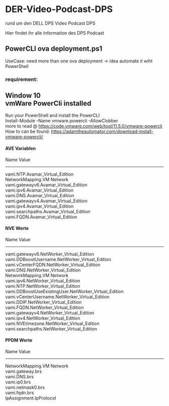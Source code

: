 # DER-Video-Podcast-DPS   
rund um den DELL DPS Video Podcast DPS

Hier findet ihr alle Information des DPS Podcast


## PowerCLI ova deployment.ps1   
UseCase: need more than one ova deployment -> idea automate it wiht PowerShell

### requirement:    
Window 10  
vmWare PowerCli installed    
-----
Run your PowerShell and install the PowerCLI  
Install-Module -Name vmware.powercli -AllowClobber  
more to read @ https://code.vmware.com/web/tool/11.5.0/vmware-powercli
How to can be found: https://adamtheautomator.com/download-install-vmware-powercli/

#### AVE Variablen  
Name                                    Value  
----                                    -----  
vami.NTP.Avamar_Virtual_Edition              
NetworkMapping.VM Network                    
vami.gatewayv6.Avamar_Virtual_Edition        
vami.ipv6.Avamar_Virtual_Edition             
vami.DNS.Avamar_Virtual_Edition              
vami.gatewayv4.Avamar_Virtual_Edition        
vami.ipv4.Avamar_Virtual_Edition             
vami.searchpaths.Avamar_Virtual_Edition      
vami.FQDN.Avamar_Virtual_Edition  

#### NVE Werte   
Name                                                  Value  
----                                                  -----  
vami.gatewayv6.NetWorker_Virtual_Edition                     
vami.DDBoostUsername.NetWorker_Virtual_Edition             
vami.vCenterFQDN.NetWorker_Virtual_Edition                 
vami.DNS.NetWorker_Virtual_Edition                         
NetworkMapping.VM Network                                  
vami.ipv6.NetWorker_Virtual_Edition                        
vami.NTP.NetWorker_Virtual_Edition                         
vami.DDBoostUseExistingUser.NetWorker_Virtual_Edition      
vami.vCenterUsername.NetWorker_Virtual_Edition             
vami.DDIP.NetWorker_Virtual_Edition                        
vami.FQDN.NetWorker_Virtual_Edition                        
vami.gatewayv4.NetWorker_Virtual_Edition                   
vami.ipv4.NetWorker_Virtual_Edition                        
vami.NVEtimezone.NetWorker_Virtual_Edition                 
vami.searchpaths.NetWorker_Virtual_Edition

#### PPDM Werte
Name                      Value  
----                      -----  
NetworkMapping.VM Network      
vami.gateway.brs               
vami.DNS.brs                   
vami.ip0.brs                   
vami.netmask0.brs              
vami.fqdn.brs                  
IpAssignment.IpProtocol
